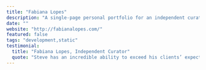 ```yaml
---
title: "Fabiana Lopes"
description: "A single-page personal portfolio for an independent curator and art critic. "
date: ""
website: "http://fabianalopes.com/"
featured: false
tags: "development,static"
testimonial:
  title: "Fabiana Lopes, Independent Curator"
  quote: "Steve has an incredible ability to exceed his clients’ expectations and to provide solutions they could not imagine. It is a joy to watch his clients’ reactions whenever they see a final product."
---
```

